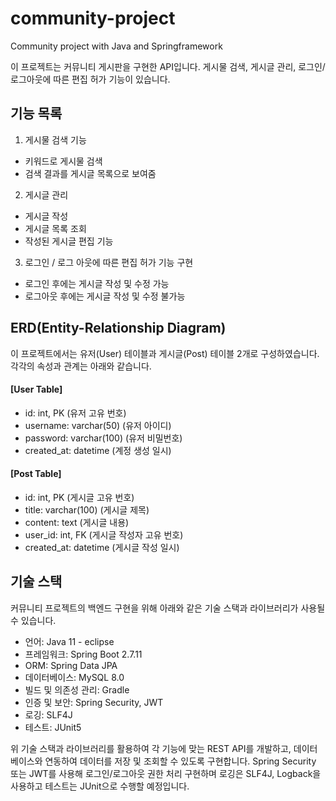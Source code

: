 # community-project
Community project with Java and Springframework

이 프로젝트는 커뮤니티 게시판을 구현한 API입니다.
게시물 검색, 게시글 관리, 로그인/로그아웃에 따른 편집 허가 기능이 있습니다.

## 기능 목록
1. 게시물 검색 기능
- 키워드로 게시물 검색
- 검색 결과를 게시글 목록으로 보여줌
2. 게시글 관리
- 게시글 작성
- 게시글 목록 조회
- 작성된 게시글 편집 기능
3. 로그인 / 로그 아웃에 따른 편집 허가 기능 구현
- 로그인 후에는 게시글 작성 및 수정 가능
- 로그아웃 후에는 게시글 작성 및 수정 불가능


## ERD(Entity-Relationship Diagram)

이 프로젝트에서는 유저(User) 테이블과 게시글(Post) 테이블 2개로 구성하였습니다.
각각의 속성과 관계는 아래와 같습니다.

#### [User Table]
- id: int, PK (유저 고유 번호)
- username: varchar(50) (유저 아이디)
- password: varchar(100) (유저 비밀번호)
- created_at: datetime (계정 생성 일시)

#### [Post Table]
- id: int, PK (게시글 고유 번호)
- title: varchar(100) (게시글 제목)
- content: text (게시글 내용)
- user_id: int, FK (게시글 작성자 고유 번호)
- created_at: datetime (게시글 작성 일시)


## 기술 스택
커뮤니티 프로젝트의 백엔드 구현을 위해 아래와 같은 기술 스택과 라이브러리가 사용될 수 있습니다.

- 언어: Java 11 - eclipse
- 프레임워크: Spring Boot 2.7.11
- ORM: Spring Data JPA
- 데이터베이스: MySQL 8.0
- 빌드 및 의존성 관리: Gradle
- 인증 및 보안: Spring Security, JWT
- 로깅: SLF4J
- 테스트: JUnit5

위 기술 스택과 라이브러리를 활용하여 각 기능에 맞는 REST API를 개발하고, 데이터베이스와 연동하여 데이터를 저장 및 조회할 수 있도록 구현합니다. Spring Security 또는 JWT를 사용해 로그인/로그아웃 권한 처리 구현하며 로깅은 SLF4J, Logback을 사용하고 테스트는 JUnit으로 수행할 예정입니다.

